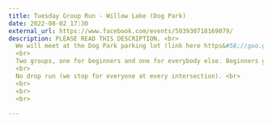 ```yaml
---
title: Tuesday Group Run - Willow Lake (Dog Park)
date: 2022-08-02 17:30
external_url: https://www.facebook.com/events/503930718169079/
description: PLEASE READ THIS DESCRIPTION. <br>
  We will meet at the Dog Park parking lot (link here https&#58;//goo.gl/maps/ZCLmd4fQPGkyXCHP7) at 5&#58;30pm. Plan for 5 miles(ish).<br>
  <br>
  Two groups, one for beginners and one for everybody else. Beginners group typically goes 2-3 miles, other group goes 5-6 miles. <br>
  <br>
  No drop run (we stop for everyone at every intersection). <br>
  <br>
  <br>
  <br>
  
---
```

